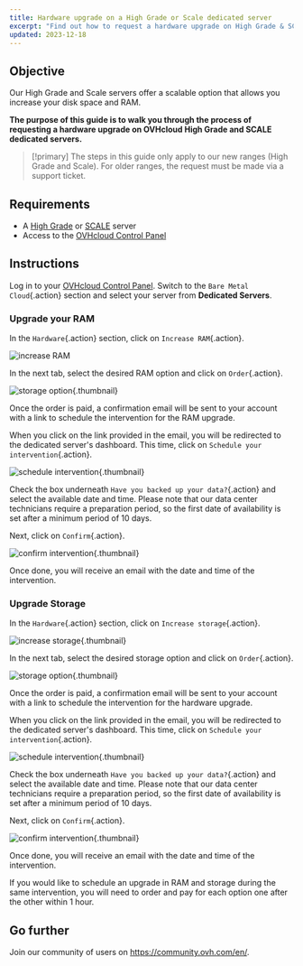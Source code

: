 ```yaml
---
title: Hardware upgrade on a High Grade or Scale dedicated server
excerpt: "Find out how to request a hardware upgrade on High Grade & SCALE ranges via the OVHcloud Control Panel"
updated: 2023-12-18
---
```


## Objective

Our High Grade and Scale servers offer a scalable option that allows you increase your disk space and RAM.

**The purpose of this guide is to walk you through the process of requesting a hardware upgrade on OVHcloud High Grade and SCALE dedicated servers.**

> [!primary]
> The steps in this guide only apply to our new ranges (High Grade and Scale). For older ranges, the request must be made via a support ticket.

## Requirements

- A [High Grade](https://www.ovhcloud.com/en-ca/bare-metal/high-grade/) or [SCALE](https://www.ovhcloud.com/en-ca/bare-metal/scale/) server 
- Access to the [OVHcloud Control Panel](https://ca.ovh.com/auth/?action=gotomanager&from=https://www.ovh.com/ca/en/&ovhSubsidiary=ca)

## Instructions

Log in to your [OVHcloud Control Panel](https://ca.ovh.com/auth/?action=gotomanager&from=https://www.ovh.com/ca/en/&ovhSubsidiary=ca). Switch to the `Bare Metal Cloud`{.action} section and select your server from **Dedicated Servers**. 

### Upgrade your RAM

In the `Hardware`{.action} section, click on `Increase RAM`{.action}.

![increase RAM](images/increaseram.png)

In the next tab, select the desired RAM option and click on `Order`{.action}.

![storage option](images/selectram.png){.thumbnail}

Once the order is paid, a confirmation email will be sent to your account with a link to schedule the intervention for the RAM upgrade.

When you click on the link provided in the email, you will be redirected to the dedicated server's dashboard. This time, click on `Schedule your intervention`{.action}.

![schedule intervention](images/ramintervention.png){.thumbnail}

Check the box underneath `Have you backed up your data?`{.action} and select the available date and time. Please note that our data center technicians require a preparation period, so the first date of availability is set after a minimum period of 10 days.

Next, click on `Confirm`{.action}.

![confirm intervention](images/ramconfirm.png){.thumbnail}

Once done, you will receive an email with the date and time of the intervention.

### Upgrade Storage

In the `Hardware`{.action} section, click on `Increase storage`{.action}.

![increase storage](images/increasestorage.png){.thumbnail}

In the next tab, select the desired storage option and click on `Order`{.action}.

![storage option](images/selectstorage.png){.thumbnail}

Once the order is paid, a confirmation email will be sent to your account with a link to schedule the intervention for the hardware upgrade.

When you click on the link provided in the email, you will be redirected to the dedicated server's dashboard. This time, click on `Schedule your intervention`{.action}.

![schedule intervention](images/storageintervention.png){.thumbnail}

Check the box underneath `Have you backed up your data?`{.action} and select the available date and time. Please note that our data center technicians require a preparation period, so the first date of availability is set after a minimum period of 10 days.

Next, click on `Confirm`{.action}.

![confirm intervention](images/confirmintervention.png){.thumbnail}

Once done, you will receive an email with the date and time of the intervention.

If you would like to schedule an upgrade in RAM and storage during the same intervention, you will need to order and pay for each option one after the other within 1 hour.

## Go further

Join our community of users on <https://community.ovh.com/en/>.
